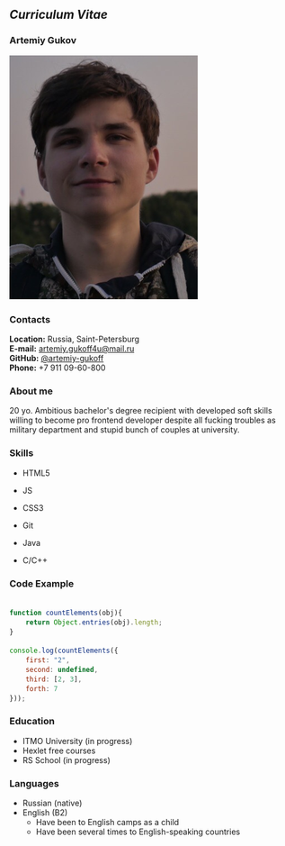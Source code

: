 ## _Curriculum Vitae_
### Artemiy Gukov

![photo](./avatar.png "ME")
			

### Contacts
**Location:** Russia, Saint-Petersburg\
**E-mail:** artemiy.gukoff4u@mail.ru\
**GitHub:** [@artemiy-gukoff](https://github.com/artemiy-gukoff)\
**Phone:** +7 911 09-60-800


### About me

20 yo. Ambitious bachelor's degree recipient with developed soft skills willing to become pro frontend developer despite all fucking troubles as military department and stupid bunch of couples at university.


### Skills

+ HTML5
+ JS
+ CSS3
+ Git

+ Java
+ C/C++


### Code Example

``` javascript

function countElements(obj){
    return Object.entries(obj).length;
}

console.log(countElements({
    first: "2", 
    second: undefined, 
    third: [2, 3], 
    forth: 7
}));

```

### Education
+ ITMO University (in progress)
+ Hexlet free courses
+ RS School (in progress)


### Languages
+ Russian (native)
+ English (B2)
    + Have been to English camps as a child
    + Have been several times to English-speaking countries






